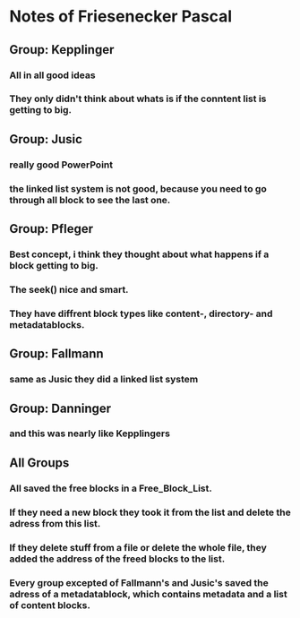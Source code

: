# Notes of Friesenecker Pascal #

## Group: Kepplinger ##
### All in all good ideas ###
### They only didn't think about whats is if the conntent list is getting to big. ###

## Group: Jusic ##
### really good PowerPoint ###
### the linked list system is not good, because you need to go through all block to see the last one. ### 


## Group: Pfleger ##
### Best concept, i think they thought about what happens if a block getting to big. ###
### The seek() nice and smart. ###
### They have diffrent block types like content-, directory- and metadatablocks. ###

## Group: Fallmann ##
### same as Jusic they did a linked list system ###

## Group: Danninger ##
### and this was nearly like Kepplingers ###

## All Groups ##
### All saved the free blocks in a Free_Block_List.  ###
### If they need a new block they took it from the list and delete the adress from this list. ###
### If they delete stuff from a file or delete the whole file, they added the address of the freed blocks to the list. ###
### Every group excepted of Fallmann's and Jusic's saved the adress of a metadatablock, which contains metadata and a list of content blocks. ###  
